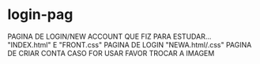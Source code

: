 # login-pag
PAGINA DE LOGIN/NEW ACCOUNT QUE FIZ PARA ESTUDAR...
"INDEX.html" E "FRONT.css" PAGINA DE LOGIN 
"NEWA.html/.css" PAGINA DE CRIAR CONTA 
CASO FOR USAR FAVOR TROCAR A IMAGEM 

